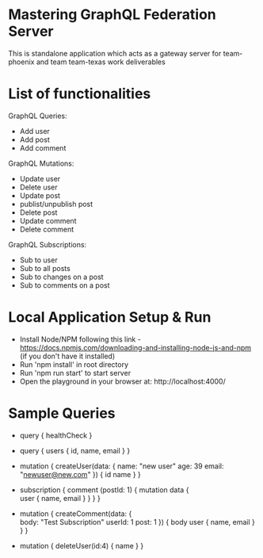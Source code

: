 # Mastering GraphQL Federation Server
This is standalone application which acts as a gateway server for team-phoenix and team team-texas work deliverables

# List of functionalities
GraphQL Queries: 
- Add user
- Add post
- Add comment

GraphQL Mutations:
- Update user
- Delete user
- Update post
- publist/unpublish post
- Delete post
- Update comment
- Delete comment

GraphQL Subscriptions:
- Sub to user
- Sub to all posts
- Sub to changes on a post
- Sub to comments on a post

# Local Application Setup & Run

- Install Node/NPM following this link - https://docs.npmjs.com/downloading-and-installing-node-js-and-npm (if you don't have it installed)
- Run 'npm install' in root directory
- Run 'npm run start' to start server
- Open the playground in your browser at: http://localhost:4000/

# Sample Queries

- query {
  healthCheck
}

- query {
  users {
    id,
    name,
    email
  }
}

- mutation {
  createUser(data: {
    name: "new user"
    age: 39
    email: "newuser@new.com"
  }) {
    id
    name
  }
}

- subscription {
  comment (postId: 1) {
    mutation
    data {      
      user {
        name,
        email
      }
    }
  }
}

- mutation {
  createComment(data: {    
    body: "Test Subscription"
    userId: 1
    post: 1
  }) {
    body
    user {
      name,
      email
    }
  }
}

- mutation {
  deleteUser(id:4) {
    name
  }
}
